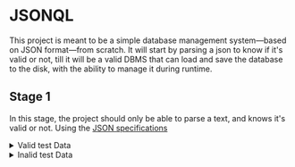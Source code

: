 # JSONQL
This project is meant to be a simple database management system—based on JSON format—from scratch.
It will start by parsing a json to know if it's valid or not, till it will be a valid DBMS that can load and save the database to the disk, with the ability to manage it during runtime.

## Stage 1

In this stage, the project should only be able to parse a text, and knows it's valid or not. Using the [JSON specifications](https://www.json.org/json-en.html)

<details>
  <summary>Valid test Data</summary>

Valid:
```
{
  "id": 1,
  "admin":true,
  "name" : "Leanne Graham"
}
```

Valid:
```
{
  "id"    :   1    ,
  "admin":false,
  "name" :   "Leanne Graham"
}
```

Valid:
```
{
  "id": 1,
  "address": {
    "street": "Kulas Light"
  },
  "company": {
    "name": "Romaguera-Crona"
  }
}
```

Valid:
```
{
  "id": 1,
  "admin": true,
  "email": "Sincere@april.biz",
  "address": {
    "zipcode": "92998-3874",
    "geo": {
      "lat": "-37.3159",
      "lng": "81.1496"
    }
  },
  "phone": null,
  "company": {
    "name": "Romaguera-Crona",
    "catchPhrase": "Multi-layered client-server neural-net",
    "bs": "harness real-time e-markets"
  }
}
```

Valid (Array):
```
[
  "a",
  "b",
  1,
  true,
  false,
  null,
  {"id": 1}
]
```

Valid (Array):
```
[
  {
    "id": 1,
    "admin": true,
    "email": "Sincere@april.biz",
    "address": {
      "zipcode": "92998-3874",
      "geo": {
        "lat": "-37.3159",
        "lng": "81.1496"
      }
    },
    "phone": null,
    "company": {
      "name": "Romaguera-Crona",
      "catchPhrase": "Multi-layered client-server neural-net",
      "bs": "harness real-time e-markets"
    }
  }
]
```

</details>

<details>
  <summary>Inalid test Data</summary>

Invalid (Extra bracket):
```
{
  "id": 1,
  "admin": true,
  "name": "Leanne Graham"
}}
```

Invalid (Trailing comma):
```
{
  "id": 1,
  "admin": true,
  "name": "Leanne Graham",
}
```

Invalid (Missing comma):
```
{
  "id": 1,
  "admin": true
  "name": "Leanne Graham"
}
```

Invalid (Single quotes):
```
{
  "id": 1,
  'admin': false,
  "name": "Leanne Graham"
}
```

Invalid (Semi-colon):
```
{
  "id"; 1
}
```


Invalid (Trailing comma):
```
{
  "id": 1,
  "address": {
    "street"
  },
  "company": {
    "name": "Romaguera-Crona",
  }
}
```

Invalid (Undefined value):
```
{
  "id": 1,
  "admin": true,
  "email": "Sincere@april.biz",
  "address": {
    "zipcode": "92998-3874",
    "geo": {
      "lat": "-37.3159",
      "lng": "81.1496"
    }
  },
  "phone": undefined,
  "company": {
    "name": "Romaguera-Crona",
    "catchPhrase": "Multi-layered client-server neural-net",
    "bs": "harness real-time e-markets"
  }
}
```

Invalid (Array; Trailing comma):
```
[
  "a",
  "b",
  1,
  true,
  false,
  null,
  {"id": 1},
]
```

Invalid (Array; Single quotes):
```
[
  "a",
  "b",
  1,
  true,
  false,
  null,
  {'id': 1}
]
```


Invalid (Array; Trailing comma):
```
[
  {
    "id": 1,
    "admin": true,
    "email": "Sincere@april.biz",
    "address": {
      "zipcode": "92998-3874",
      "geo": {
        "lat": "-37.3159",
        "lng": "81.1496"
      }
    },
    "phone": null,
    "company": {
      "name": "Romaguera-Crona",
      "catchPhrase": "Multi-layered client-server neural-net",
      "bs": "harness real-time e-markets"
    }
  },
]
```

</details>
